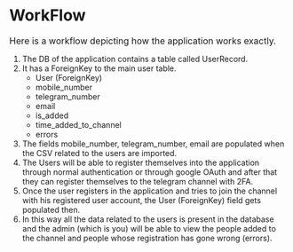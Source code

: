 # WorkFlow
<font size="3">
Here is a workflow depicting how the application works exactly.
</font>

1. The DB of the application contains a table called UserRecord.
2. It has a ForeignKey to the main user table.
    * User (ForeignKey)
    * mobile_number
    * telegram_number
    * email
    * is_added
    * time_added_to_channel
    * errors
3. The fields mobile_number, telegram_number, email are populated when the CSV related to the users are imported.
4. The Users will be able to register themselves into the application through normal authentication or through google OAuth and after that they can register themselves to the telegram channel with 2FA. 
5. Once the user registers in the application and tries to join the channel with his registered user account, the User (ForeignKey) field gets populated then.
6. In this way all the data related to the users is present in the database and the admin (which is you) will be able to view the people added to the channel and people whose registration has gone wrong (errors).